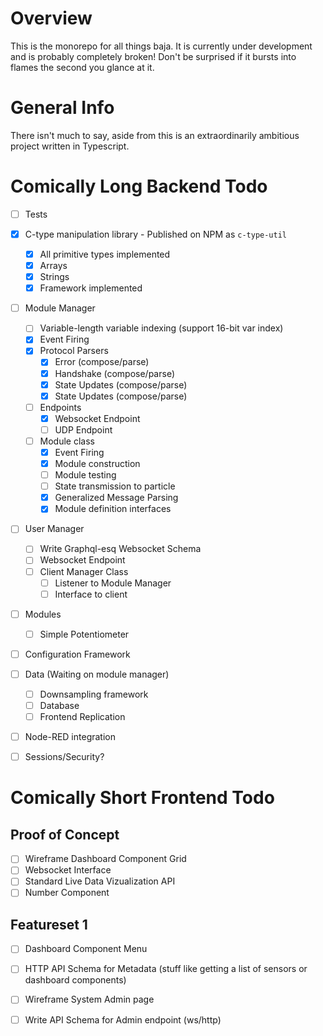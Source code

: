 # Overview
This is the monorepo for all things baja. It is currently under development and is probably completely broken! Don't be surprised if it bursts into flames the second you glance at it. 

# General Info
There isn't much to say, aside from this is an extraordinarily ambitious project written in Typescript. 

# Comically Long Backend Todo 
- [ ] Tests 
- [x] C-type manipulation library - Published on NPM as ``c-type-util``
    - [x] All primitive types implemented
    - [x] Arrays
    - [x] Strings
    - [x] Framework implemented

- [ ] Module Manager
    - [ ] Variable-length variable indexing (support 16-bit var index)
    - [x] Event Firing
    - [x] Protocol Parsers
        - [x] Error (compose/parse)
        - [x] Handshake (compose/parse)
        - [x] State Updates (compose/parse)
        - [x] State Updates (compose/parse)
    - [ ] Endpoints
        - [x] Websocket Endpoint
        - [ ] UDP Endpoint
    - [ ] Module class
        - [x] Event Firing
        - [x] Module construction
        - [ ] Module testing
        - [ ] State transmission to particle
        - [x] Generalized Message Parsing
        - [x] Module definition interfaces

- [ ] User Manager
  - [ ] Write Graphql-esq Websocket Schema
  - [ ] Websocket Endpoint
  - [ ] Client Manager Class
    - [ ] Listener to Module Manager
    - [ ] Interface to client

- [ ] Modules
    - [ ] Simple Potentiometer

- [ ] Configuration Framework

- [ ] Data (Waiting on module manager)
    - [ ] Downsampling framework
    - [ ] Database 
    - [ ] Frontend Replication
    
- [ ] Node-RED integration
  
- [ ] Sessions/Security?


# Comically Short Frontend Todo 

## Proof of Concept
- [ ] Wireframe Dashboard Component Grid
- [ ] Websocket Interface
- [ ] Standard Live Data Vizualization API
- [ ] Number Component

## Featureset 1
- [ ] Dashboard Component Menu
- [ ] HTTP API Schema for Metadata (stuff like getting a list of sensors or dashboard components)
- [ ] Wireframe System Admin page
- [ ] Write API Schema for Admin endpoint (ws/http)
  

